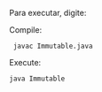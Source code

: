 Para executar, digite:

Compile:
`````
 javac Immutable.java
`````

Execute:
`````
java Immutable

`````
